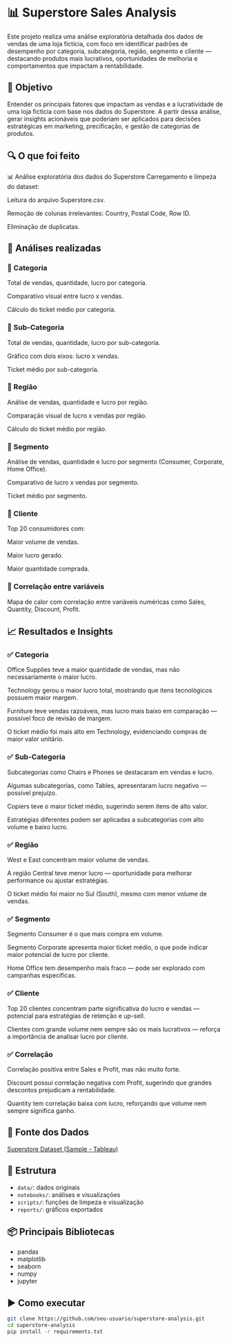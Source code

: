 # 📊 Superstore Sales Analysis

Este projeto realiza uma análise exploratória detalhada dos dados de vendas de uma loja fictícia, com foco em identificar padrões de desempenho por categoria, subcategoria, região, segmento e cliente — destacando produtos mais lucrativos, oportunidades de melhoria e comportamentos que impactam a rentabilidade.

## 🎯 Objetivo

Entender os principais fatores que impactam as vendas e a lucratividade de uma loja fictícia com base nos dados do Superstore. A partir dessa análise, gerar insights acionáveis que poderiam ser aplicados para decisões estratégicas em marketing, precificação, e gestão de categorias de produtos.


## 🔍 O que foi feito
📊 Análise exploratória dos dados do Superstore
Carregamento e limpeza do dataset:

Leitura do arquivo Superstore.csv.

Remoção de colunas irrelevantes: Country, Postal Code, Row ID.

Eliminação de duplicatas.

## 📁 Análises realizadas
### 🔹 Categoria
Total de vendas, quantidade, lucro por categoria.

Comparativo visual entre lucro x vendas.

Cálculo do ticket médio por categoria.

### 🔹 Sub-Categoria
Total de vendas, quantidade, lucro por sub-categoria.

Gráfico com dois eixos: lucro x vendas.

Ticket médio por sub-categoria.

### 🔹 Região
Análise de vendas, quantidade e lucro por região.

Comparação visual de lucro x vendas por região.

Cálculo do ticket médio por região.

### 🔹 Segmento
Análise de vendas, quantidade e lucro por segmento (Consumer, Corporate, Home Office).

Comparativo de lucro x vendas por segmento.

Ticket médio por segmento.

### 🔹 Cliente
Top 20 consumidores com:

Maior volume de vendas.

Maior lucro gerado.

Maior quantidade comprada.

### 🔹 Correlação entre variáveis
Mapa de calor com correlação entre variáveis numéricas como Sales, Quantity, Discount, Profit.

## 📈 Resultados e Insights
### ✅ Categoria
Office Supplies teve a maior quantidade de vendas, mas não necessariamente o maior lucro.

Technology gerou o maior lucro total, mostrando que itens tecnológicos possuem maior margem.

Furniture teve vendas razoáveis, mas lucro mais baixo em comparação — possível foco de revisão de margem.

O ticket médio foi mais alto em Technology, evidenciando compras de maior valor unitário.

### ✅ Sub-Categoria
Subcategorias como Chairs e Phones se destacaram em vendas e lucro.

Algumas subcategorias, como Tables, apresentaram lucro negativo — possível prejuízo.

Copiers teve o maior ticket médio, sugerindo serem itens de alto valor.

Estratégias diferentes podem ser aplicadas a subcategorias com alto volume e baixo lucro.

### ✅ Região
West e East concentram maior volume de vendas.

A região Central teve menor lucro — oportunidade para melhorar performance ou ajustar estratégias.

O ticket médio foi maior no Sul (South), mesmo com menor volume de vendas.

### ✅ Segmento
Segmento Consumer é o que mais compra em volume.

Segmento Corporate apresenta maior ticket médio, o que pode indicar maior potencial de lucro por cliente.

Home Office tem desempenho mais fraco — pode ser explorado com campanhas específicas.

### ✅ Cliente
Top 20 clientes concentram parte significativa do lucro e vendas — potencial para estratégias de retenção e up-sell.

Clientes com grande volume nem sempre são os mais lucrativos — reforça a importância de analisar lucro por cliente.

### ✅ Correlação
Correlação positiva entre Sales e Profit, mas não muito forte.

Discount possui correlação negativa com Profit, sugerindo que grandes descontos prejudicam a rentabilidade.

Quantity tem correlação baixa com lucro, reforçando que volume nem sempre significa ganho.

## 🔗 Fonte dos Dados

[Superstore Dataset (Sample - Tableau)](https://community.tableau.com/s/question/0D54T00000CWeEwSAL/sample-superstore-sales-excelxls)


## 📁 Estrutura

- `data/`: dados originais
- `notebooks/`: análises e visualizações
- `scripts/`: funções de limpeza e visualização
- `reports/`: gráficos exportados

## 📦 Principais Bibliotecas

- pandas
- matplotlib
- seaborn
- numpy
- jupyter

## ▶️ Como executar

```bash
git clone https://github.com/seu-usuario/superstore-analysis.git
cd superstore-analysis
pip install -r requirements.txt
